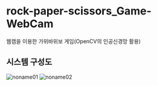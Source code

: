 # rock-paper-scissors_Game-WebCam
웹캠을 이용한 가위바위보 게임(OpenCV의 인공신경망 활용) 

## 시스템 구성도

![noname01](https://user-images.githubusercontent.com/25413011/39909717-016ae414-552f-11e8-97bb-75feb71f225e.png)
![noname02](https://user-images.githubusercontent.com/25413011/39909725-0c85169e-552f-11e8-91df-b65d7933984b.png)


